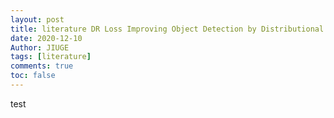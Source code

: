 ```yaml
---
layout: post
title: literature DR Loss Improving Object Detection by Distributional Ranking
date: 2020-12-10
Author: JIUGE 
tags: [literature]
comments: true
toc: false
---
```


test